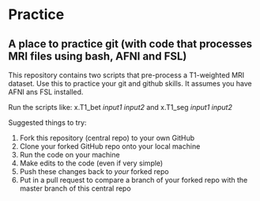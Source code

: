 # Practice

A place to practice git (with code that processes MRI files using bash, AFNI and FSL)
--------------

This repository contains two scripts that pre-process a T1-weighted MRI dataset. 
Use this to practice your git and github skills. 
It assumes you have AFNI ans FSL installed.

Run the scripts like:
x.T1_bet *input1* *input2* and 
x.T1_seg *input1* *input2*

Suggested things to try:
1. Fork this repository (central repo) to your own GitHub
2. Clone your forked GitHub repo onto your local machine
3. Run the code on your machine
4. Make edits to the code (even if very simple)
5. Push these changes back to *your* forked repo
6. Put in a pull request to compare a branch of your forked repo with the master branch of this central repo 
